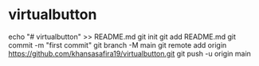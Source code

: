 # virtualbutton
echo "# virtualbutton" >> README.md
git init
git add README.md
git commit -m "first commit"
git branch -M main
git remote add origin https://github.com/khansasafira19/virtualbutton.git
git push -u origin main
